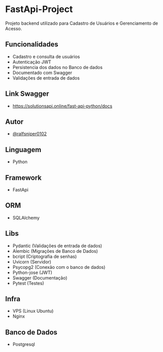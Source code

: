# FastApi-Project 

Projeto backend utilizado para Cadastro de Usuários e Gerenciamento de Acesso.

## Funcionalidades
- Cadastro e consulta de usuários
- Autenticação JWT
- Persistencia dos dados no Banco de dados
- Documentado com Swagger
- Validações de entrada de dados
 
## Link Swagger
- https://solutionsapi.online/fast-api-python/docs

## Autor
- [@ralfsniper0102](https://www.github.com/ralfsniper0102)

## Linguagem
- Python

## Framework
- FastApi

## ORM
- SQLAlchemy

## Libs
- Pydantic (Validações de entrada de dados)
- Alembic (Migrações de Banco de Dados)
- bcript (Criptografia de senhas)
- Uvicorn (Servidor)
- Psycopg2 (Conexão com o banco de dados)
- Python-jose (JWT)
- Swagger (Documentação)
- Pytest (Testes)

## Infra
- VPS (Linux Ubuntu)
- Nginx

## Banco de Dados
- Postgresql

